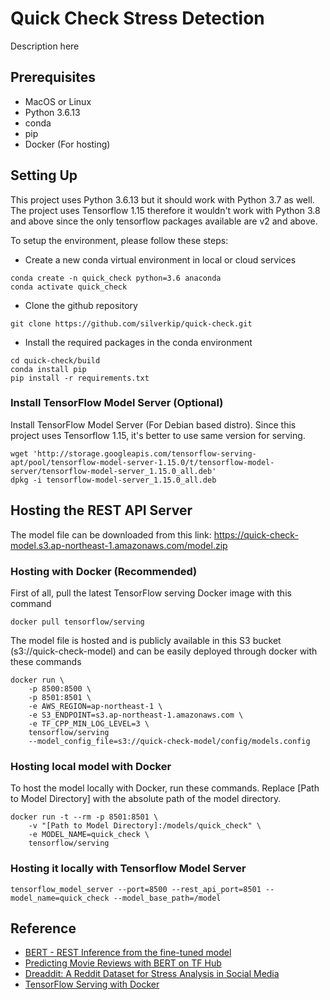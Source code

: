 # Quick Check Stress Detection 
Description here

## Prerequisites
- MacOS or Linux
- Python 3.6.13
- conda 
- pip
- Docker (For hosting)

## Setting Up
This project uses Python 3.6.13 but it should work with Python 3.7 as well. The project uses Tensorflow 1.15 therefore it wouldn't work with Python 3.8 and above since the only tensorflow packages available are v2 and above.

To setup the environment, please follow these steps:

- Create a new conda virtual environment in local or cloud services
```
conda create -n quick_check python=3.6 anaconda
conda activate quick_check
```
- Clone the github repository
```
git clone https://github.com/silverkip/quick-check.git
```
- Install the required packages in the conda environment
```
cd quick-check/build
conda install pip
pip install -r requirements.txt
```
### Install TensorFlow Model Server (Optional)
Install TensorFlow Model Server (For Debian based distro). Since this project uses Tensorflow 1.15, it's better to use same version for serving.
```
wget 'http://storage.googleapis.com/tensorflow-serving-apt/pool/tensorflow-model-server-1.15.0/t/tensorflow-model-server/tensorflow-model-server_1.15.0_all.deb'
dpkg -i tensorflow-model-server_1.15.0_all.deb
```

## Hosting the REST API Server
The model file can be downloaded from this link: https://quick-check-model.s3.ap-northeast-1.amazonaws.com/model.zip

### Hosting with Docker (Recommended)
First of all, pull the latest TensorFlow serving Docker image with this command
```
docker pull tensorflow/serving
```
The model file is hosted and is publicly available in this S3 bucket (s3://quick-check-model) and can be easily deployed through docker with these commands
```
docker run \
    -p 8500:8500 \
    -p 8501:8501 \
    -e AWS_REGION=ap-northeast-1 \
    -e S3_ENDPOINT=s3.ap-northeast-1.amazonaws.com \
    -e TF_CPP_MIN_LOG_LEVEL=3 \
    tensorflow/serving
    --model_config_file=s3://quick-check-model/config/models.config
```
### Hosting local model with Docker
To host the model locally with Docker, run these commands. Replace [Path to Model Directory] with the absolute path of the model directory.
```
docker run -t --rm -p 8501:8501 \
    -v "[Path to Model Directory]:/models/quick_check" \
    -e MODEL_NAME=quick_check \
    tensorflow/serving
```
### Hosting it locally with Tensorflow Model Server
```
tensorflow_model_server --port=8500 --rest_api_port=8501 --model_name=quick_check --model_base_path=/model
```

## Reference
- [BERT - REST Inference from the fine-tuned model](https://medium.com/delvify/bert-rest-inference-from-the-fine-tuned-model-499997b32851)
- [Predicting Movie Reviews with BERT on TF Hub](https://colab.research.google.com/github/google-research/bert/blob/master/predicting_movie_reviews_with_bert_on_tf_hub.ipynb)
- [Dreaddit: A Reddit Dataset for Stress Analysis in Social Media](https://arxiv.org/abs/1911.00133)
- [TensorFlow Serving with Docker](https://www.tensorflow.org/tfx/serving/docker)

